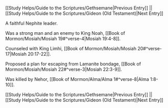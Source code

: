 [[Study Helps/Guide to the Scriptures/Gethsemane|Previous Entry]]  ||  [[Study Helps/Guide to the Scriptures/Gideon (Old Testament)|Next Entry]]

 A faithful Nephite leader.

 Was a strong man and an enemy to King Noah, [[Book of Mormon/Mosiah/Mosiah 19#^verse-4|Mosiah 19:4-8]].

 Counseled with King Limhi, [[Book of Mormon/Mosiah/Mosiah 20#^verse-17|Mosiah 20:17-22]].

 Proposed a plan for escaping from Lamanite bondage, [[Book of Mormon/Mosiah/Mosiah 22#^verse-3|Mosiah 22:3-9]].

 Was killed by Nehor, [[Book of Mormon/Alma/Alma 1#^verse-8|Alma 1:8-10]].

[[Study Helps/Guide to the Scriptures/Gethsemane|Previous Entry]]  ||  [[Study Helps/Guide to the Scriptures/Gideon (Old Testament)|Next Entry]]
